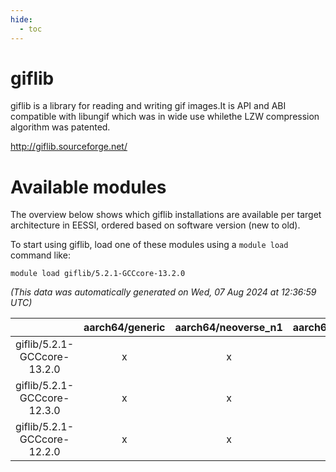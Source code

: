 ```yaml
---
hide:
  - toc
---
```


giflib
======


giflib is a library for reading and writing gif images.It is API and ABI compatible with libungif which was in wide use whilethe LZW compression algorithm was patented.

http://giflib.sourceforge.net/
# Available modules


The overview below shows which giflib installations are available per target architecture in EESSI, ordered based on software version (new to old).

To start using giflib, load one of these modules using a `module load` command like:

```shell
module load giflib/5.2.1-GCCcore-13.2.0
```

*(This data was automatically generated on Wed, 07 Aug 2024 at 12:36:59 UTC)*  

| |aarch64/generic|aarch64/neoverse_n1|aarch64/neoverse_v1|x86_64/generic|x86_64/amd/zen2|x86_64/amd/zen3|x86_64/amd/zen4|x86_64/intel/haswell|x86_64/intel/skylake_avx512|
| :---: | :---: | :---: | :---: | :---: | :---: | :---: | :---: | :---: | :---: |
|giflib/5.2.1-GCCcore-13.2.0|x|x|x|x|x|x|x|x|x|
|giflib/5.2.1-GCCcore-12.3.0|x|x|x|x|x|x|x|x|x|
|giflib/5.2.1-GCCcore-12.2.0|x|x|x|x|x|x|-|x|x|
